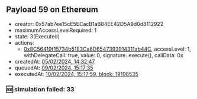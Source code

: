 ## Payload 59 on Ethereum

- creator: 0x57ab7ee15cE5ECacB1aB84EE42D5A9d0d8112922
- maximumAccessLevelRequired: 1
- state: 3(Executed)
- actions:
  - [0x8C56419f15734b51E3Ca6D6547393914311ab44C](https://etherscan.io/tx/0x8C56419f15734b51E3Ca6D6547393914311ab44C), accessLevel: 1, withDelegateCall: true, value: 0, signature: execute(), callData: 0x
- createdAt: [05/02/2024, 14:32:47](https://etherscan.io/tx/0x10d6eb8418e9abf9ea0046487bff1a5e09fb1adf3ddc8b63e7794b73f12c4dda)
- queuedAt: [09/02/2024, 15:17:35](https://etherscan.io/tx/0xce5c2182b96ad7115eeeb362e38640ca65fca87d953d130d30fbfa9e1c12abec)
- executedAt: [10/02/2024, 15:17:59, block: 19198535](https://etherscan.io/tx/0xac53fedf56e1d4a0b33b1368dccfaddc1ac492657a30155870212f402c9d0525)

### :sos: simulation failed: 33
